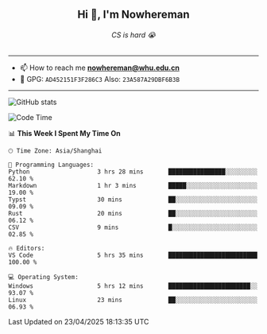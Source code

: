 <h2 align="center">Hi 👋, I'm Nowhereman</h2>
<h6 align="center">CS is hard 😭</h6>

---
- 📫 How to reach me **nowhereman@whu.edu.cn**
- 🔑 GPG: `AD452151F3F286C3`  Also: `23A587A29DBF6B3B`

---
![GitHub stats](https://github-readme-stats.vercel.app/api?username=nowherechan&theme=transparent&rank_icon=github&include_all_commits=true&count_private=true)

<!--START_SECTION:waka-->
![Code Time](http://img.shields.io/badge/Code%20Time-809%20hrs%2035%20mins-blue)

📊 **This Week I Spent My Time On** 

```text
🕑︎ Time Zone: Asia/Shanghai

💬 Programming Languages: 
Python                   3 hrs 28 mins       ████████████████░░░░░░░░░   62.10 % 
Markdown                 1 hr 3 mins         █████░░░░░░░░░░░░░░░░░░░░   19.00 % 
Typst                    30 mins             ██░░░░░░░░░░░░░░░░░░░░░░░   09.09 % 
Rust                     20 mins             ██░░░░░░░░░░░░░░░░░░░░░░░   06.12 % 
CSV                      9 mins              █░░░░░░░░░░░░░░░░░░░░░░░░   02.85 % 

🔥 Editors: 
VS Code                  5 hrs 35 mins       █████████████████████████   100.00 % 

💻 Operating System: 
Windows                  5 hrs 12 mins       ███████████████████████░░   93.07 % 
Linux                    23 mins             ██░░░░░░░░░░░░░░░░░░░░░░░   06.93 % 
```


 Last Updated on 23/04/2025 18:13:35 UTC
<!--END_SECTION:waka-->
